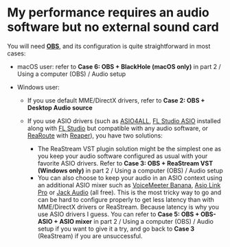 # My performance requires an audio software but no external sound card

You will need [**OBS**](https://obsproject.com/download), and its configuration is quite straightforward in most cases:

-   macOS user: refer to **Case 6: OBS + BlackHole (macOS only)** in part 2 / Using a computer (OBS) / Audio setup

-   Windows user:

    -   If you use default MME/DirectX drivers, refer to **Case 2: OBS + Desktop Audio source**

    -   If you use ASIO drivers (such as [ASIO4ALL](http://www.asio4all.org/), [FL Studio ASIO](https://www.image-line.com/support/flstudio_online_manual/html/envsettings_audio.htm#FLStudioASIO) installed along with [FL Studio](https://www.image-line.com/downloads/flstudiodownload.html) but compatible with any audio software, or [ReaRoute](https://www.soundonsound.com/techniques/route-master) with [Reaper](https://www.reaper.fm/)), you have two solutions:

        -   The ReaStream VST plugin solution might be the simplest one as you keep your audio software configured as usual with your favorite ASIO drivers. Refer to **Case 3: OBS + ReaStream VST (Windows only)** in part 2 / Using a computer (OBS) / Audio setup
        -   You can also choose to keep your audio in an ASIO context using an additional ASIO mixer such as [VoiceMeeter Banana](https://www.vb-audio.com/Voicemeeter/banana.htm), [Asio Link Pro](https://discuss.cakewalk.com/index.php?/topic/3519-odeus-asio-link-now-available-free/) or [Jack Audio](https://jackaudio.org/downloads/) (all free). This is the most tricky way to go and can be hard to configure properly to get less latency than with MME/DirectX drivers or ReaStream. Because latency is why you use ASIO drivers I guess. You can refer to **Case 5: OBS + OBS-ASIO + ASIO mixer** in part 2 / Using a computer (OBS) / Audio setup if you want to give it a try, and go back to **Case 3** (ReaStream) if you are unsuccessful.
